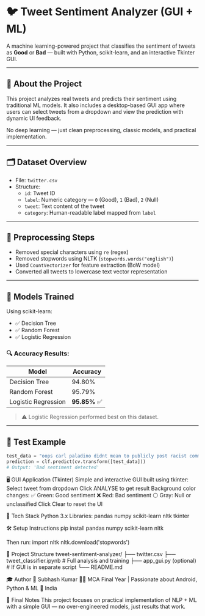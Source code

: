 # 🐦 Tweet Sentiment Analyzer (GUI + ML)

A machine learning-powered project that classifies the sentiment of tweets as **Good** or **Bad** — built with Python, scikit-learn, and an interactive Tkinter GUI.

---

## 📌 About the Project

This project analyzes real tweets and predicts their sentiment using traditional ML models. It also includes a desktop-based GUI app where users can select tweets from a dropdown and view the prediction with dynamic UI feedback.

No deep learning — just clean preprocessing, classic models, and practical implementation.

---

## 🗂 Dataset Overview

- File: `twitter.csv`
- Structure:
  - `id`: Tweet ID
  - `label`: Numeric category — `0` (Good), `1` (Bad), `2` (Null)
  - `tweet`: Text content of the tweet
  - `category`: Human-readable label mapped from `label`

---

## 🧹 Preprocessing Steps

- Removed special characters using `re` (regex)
- Removed stopwords using NLTK (`stopwords.words("english")`)
- Used `CountVectorizer` for feature extraction (BoW model)
- Converted all tweets to lowercase text vector representation

---

## 🤖 Models Trained

Using scikit-learn:
- ✅ Decision Tree
- ✅ Random Forest
- ✅ Logistic Regression

### 🔍 Accuracy Results:

| Model               | Accuracy   |
|--------------------|------------|
| Decision Tree       | 94.80%     |
| Random Forest       | 95.79%     |
| Logistic Regression | **95.85%** ✅ |

> ⚠️ Logistic Regression performed best on this dataset.

---

## 🧪 Test Example

```python
test_data = "oops carl paladino didnt mean to publicly post racist comments..."
prediction = clf.predict(cv.transform([test_data]))
# Output: 'Bad sentiment detected'
```
🖥️ GUI Application (Tkinter)
Simple and interactive GUI built using tkinter:
Select tweet from dropdown
Click ANALYSE to get result
Background color changes:
✅ Green: Good sentiment
❌ Red: Bad sentiment
⚪ Gray: Null or unclassified
Click Clear to reset the UI


🧰 Tech Stack
Python 3.x
Libraries:
pandas
numpy
scikit-learn
nltk
tkinter

🛠 Setup Instructions
pip install pandas numpy scikit-learn nltk

Then run:
import nltk
nltk.download('stopwords')

📁 Project Structure
tweet-sentiment-analyzer/
├── twitter.csv
├── tweet_classifier.ipynb     # Full analysis and training
├── app_gui.py (optional)      # If GUI is in separate script
└── README.md

🎓 Author
👤 Subhash Kumar
🧑‍🎓 MCA Final Year | Passionate about Android, Python & ML
📍 India


📌 Final Notes
This project focuses on practical implementation of NLP + ML with a simple GUI — no over-engineered models, just results that work.

